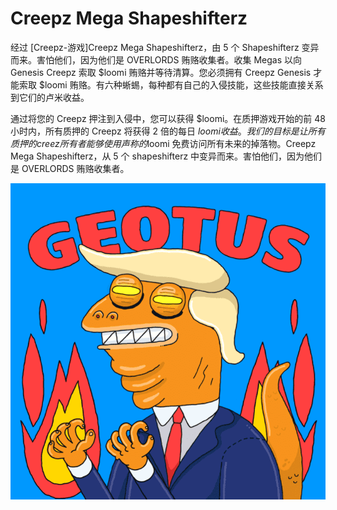 # Creepz Mega Shapeshifterz

经过 [Creepz-游戏]Creepz Mega Shapeshifterz，由 5 个 Shapeshifterz 变异而来。害怕他们，因为他们是 OVERLORDS 贿赂收集者。收集 Megas 以向 Genesis Creepz 索取 $loomi 贿赂并等待清算。您必须拥有 Creepz Genesis 才能索取 $loomi 贿赂。有六种蜥蜴，每种都有自己的入侵技能，这些技能直接关系到它们的卢米收益。

通过将您的 Creepz 押注到入侵中，您可以获得 $loomi。在质押游戏开始的前 48 小时内，所有质押的 Creepz 将获得 2 倍的每日 $loomi 收益。我们的目标是让所有质押的creez 所有者能够使用声称的$loomi 免费访问所有未来的掉落物。Creepz Mega Shapeshifterz，从 5 个 shapeshifterz 中变异而来。害怕他们，因为他们是 OVERLORDS 贿赂收集者。

![nft](1.png)
